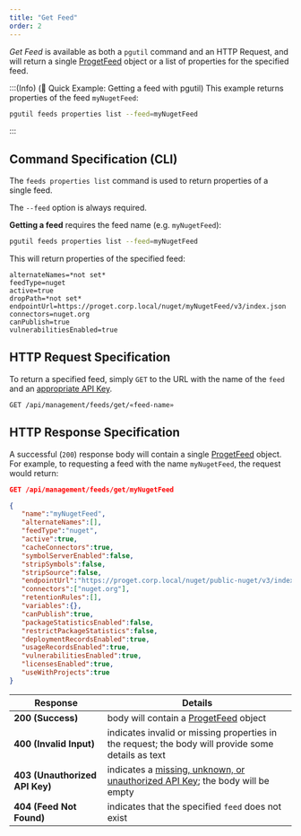 ```yaml
---
title: "Get Feed"
order: 2
---
```


*Get Feed* is available as both a `pgutil` command and an HTTP Request, and will return a single [ProgetFeed](/docs/proget/reference-api/feeds/proget-api-feeds#feed-object) object or a list of properties for the specified feed.

:::(Info) (🚀 Quick Example: Getting a feed with pgutil)
This example returns properties of the feed `myNugetFeed`:

```bash
pgutil feeds properties list --feed=myNugetFeed
```
:::

## Command Specification (CLI)
The `feeds properties list` command is used to return properties of a single feed.

The `--feed` option is always required. 

**Getting a feed** requires the feed name (e.g. `myNugetFeed`):

```bash
pgutil feeds properties list --feed=myNugetFeed
```

This will return properties of the specified feed:

```plaintext
alternateNames=*not set*
feedType=nuget
active=true
dropPath=*not set*
endpointUrl=https://proget.corp.local/nuget/myNugetFeed/v3/index.json
connectors=nuget.org
canPublish=true
vulnerabilitiesEnabled=true
```

## HTTP Request Specification
To return a specified feed, simply `GET` to the URL with the name of the `feed` and an [appropriate API Key](/docs/proget/reference-api/feeds/proget-api-feeds#authentication).

```plaintext
GET /api/management/feeds/get/«feed-name»
```

## HTTP Response Specification
A successful (`200`) response body will contain a single [ProgetFeed](/docs/proget/reference-api/feeds/proget-api-feeds#feed-object) object. For example, to requesting a feed with the name `myNugetFeed`, the request would return:

```json
GET /api/management/feeds/get/myNugetFeed

{
   "name":"myNugetFeed",
   "alternateNames":[],
   "feedType":"nuget",
   "active":true,
   "cacheConnectors":true,
   "symbolServerEnabled":false,
   "stripSymbols":false,
   "stripSource":false,
   "endpointUrl":"https://proget.corp.local/nuget/public-nuget/v3/index.json",
   "connectors":["nuget.org"],
   "retentionRules":[],
   "variables":{},
   "canPublish":true,
   "packageStatisticsEnabled":false,
   "restrictPackageStatistics":false,
   "deploymentRecordsEnabled":true,
   "usageRecordsEnabled":true,
   "vulnerabilitiesEnabled":true,
   "licensesEnabled":true,
   "useWithProjects":true
}
```

| Response | Details |
|---|---|
| **200 (Success)** | body will contain a [ProgetFeed](/docs/proget/reference-api/feeds/proget-api-feeds#feed-object) object |
| **400 (Invalid Input)** | indicates invalid or missing properties in the request; the body will provide some details as text |
| **403 (Unauthorized API Key)** | indicates a [missing, unknown, or unauthorized API Key](/docs/proget/reference-api/feeds/proget-api-feeds#authentication); the body will be empty |
| **404 (Feed Not Found)** | indicates that the specified `feed` does not exist |

